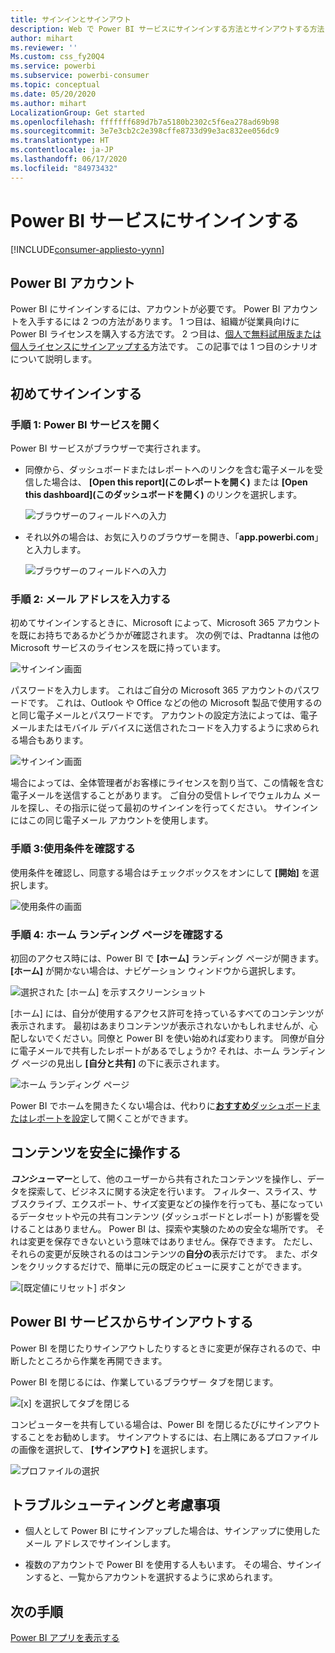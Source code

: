 ```yaml
---
title: サインインとサインアウト
description: Web で Power BI サービスにサインインする方法とサインアウトする方法について説明します。
author: mihart
ms.reviewer: ''
Ms.custom: css_fy20Q4
ms.service: powerbi
ms.subservice: powerbi-consumer
ms.topic: conceptual
ms.date: 05/20/2020
ms.author: mihart
LocalizationGroup: Get started
ms.openlocfilehash: fffffff689d7b7a5180b2302c5f6ea278ad69b98
ms.sourcegitcommit: 3e7e3cb2c2e398cffe8733d99e3ac832ee056dc9
ms.translationtype: HT
ms.contentlocale: ja-JP
ms.lasthandoff: 06/17/2020
ms.locfileid: "84973432"
---
```

# <a name="sign-in-to-power-bi-service"></a>Power BI サービスにサインインする

[!INCLUDE[consumer-appliesto-yynn](../includes/consumer-appliesto-yynn.md)]

## <a name="power-bi-accounts"></a>Power BI アカウント
Power BI にサインインするには、アカウントが必要です。 Power BI アカウントを入手するには 2 つの方法があります。 1 つ目は、組織が従業員向けに Power BI ライセンスを購入する方法です。 2 つ目は、[個人で無料試用版または個人ライセンスにサインアップする](../fundamentals/service-self-service-signup-for-power-bi.md)方法です。 この記事では 1 つ目のシナリオについて説明します。

## <a name="sign-in-for-the-first-time"></a>初めてサインインする

### <a name="step-1-open-the-power-bi-service"></a>手順 1: Power BI サービスを開く
Power BI サービスがブラウザーで実行されます。 

- 同僚から、ダッシュボードまたはレポートへのリンクを含む電子メールを受信した場合は、 **[Open this report]\(このレポートを開く\)** または **[Open this dashboard]\(このダッシュボードを開く\)** のリンクを選択します。

    ![ブラウザーのフィールドへの入力](media/end-user-sign-in/power-bi-share.png)    

- それ以外の場合は、お気に入りのブラウザーを開き、「**app.powerbi.com**」と入力します。

    ![ブラウザーのフィールドへの入力](media/end-user-sign-in/power-bi-sign-in.png)    


### <a name="step-2-type-your-email-address"></a>手順 2: メール アドレスを入力する
初めてサインインするときに、Microsoft によって、Microsoft 365 アカウントを既にお持ちであるかどうかが確認されます。 次の例では、Pradtanna は他の Microsoft サービスのライセンスを既に持っています。 

![サインイン画面](media/end-user-sign-in/power-bi-already.png)

パスワードを入力します。 これはご自分の Microsoft 365 アカウントのパスワードです。 これは、Outlook や Office などの他の Microsoft 製品で使用するのと同じ電子メールとパスワードです。  アカウントの設定方法によっては、電子メールまたはモバイル デバイスに送信されたコードを入力するように求められる場合もあります。   

![サインイン画面](media/end-user-sign-in/power-bi-pass.png)

場合によっては、全体管理者がお客様にライセンスを割り当て、この情報を含む電子メールを送信することがあります。 ご自分の受信トレイでウェルカム メールを探し、その指示に従って最初のサインインを行ってください。 サインインにはこの同じ電子メール アカウントを使用します。 
 
### <a name="step-3-review-the-terms-and-conditions"></a>手順 3:使用条件を確認する
使用条件を確認し、同意する場合はチェックボックスをオンにして **[開始]** を選択します。

![使用条件の画面](media/end-user-sign-in/power-bi-term.png)



### <a name="step-4-review-your-home-landing-page"></a>手順 4: ホーム ランディング ページを確認する
初回のアクセス時には、Power BI で **[ホーム]** ランディング ページが開きます。 **[ホーム]** が開かない場合は、ナビゲーション ウィンドウから選択します。 

![選択された [ホーム] を示すスクリーンショット](media/end-user-sign-in/power-bi-home-selected.png)

[ホーム] には、自分が使用するアクセス許可を持っているすべてのコンテンツが表示されます。 最初はあまりコンテンツが表示されないかもしれませんが、心配しないでください。同僚と Power BI を使い始めれば変わります。 同僚が自分に電子メールで共有したレポートがあるでしょうか? それは、ホーム ランディング ページの見出し **[自分と共有]** の下に表示されます。

![ホーム ランディング ページ](media/end-user-sign-in/power-bi-home.png)

Power BI でホームを開きたくない場合は、代わりに[**おすすめ**ダッシュボードまたはレポートを設定](end-user-featured.md)して開くことができます。 

## <a name="safely-interact-with-content"></a>コンテンツを安全に操作する
***コンシューマー***として、他のユーザーから共有されたコンテンツを操作し、データを探索して、ビジネスに関する決定を行います。  フィルター、スライス、サブスクライブ、エクスポート、サイズ変更などの操作を行っても、基になっているデータセットや元の共有コンテンツ (ダッシュボードとレポート) が影響を受けることはありません。 Power BI は、探索や実験のための安全な場所です。 それは変更を保存できないという意味ではありません。保存できます。 ただし、それらの変更が反映されるのはコンテンツの**自分の**表示だけです。 また、ボタンをクリックするだけで、簡単に元の既定のビューに戻すことができます。

![[既定値にリセット] ボタン](media/end-user-sign-in/power-bi-reset.png)

## <a name="sign-out-of-the-power-bi-service"></a>Power BI サービスからサインアウトする
Power BI を閉じたりサインアウトしたりするときに変更が保存されるので、中断したところから作業を再開できます。

Power BI を閉じるには、作業しているブラウザー タブを閉じます。 

![[x] を選択してタブを閉じる](media/end-user-sign-in/power-bi-close.png) 

コンピューターを共有している場合は、Power BI を閉じるたびにサインアウトすることをお勧めします。  サインアウトするには、右上隅にあるプロファイルの画像を選択して、 **[サインアウト]** を選択します。  

![プロファイルの選択](media/end-user-sign-in/power-bi-sign-out.png) 

## <a name="troubleshooting-and-considerations"></a>トラブルシューティングと考慮事項
- 個人として Power BI にサインアップした場合は、サインアップに使用したメール アドレスでサインインします。

- 複数のアカウントで Power BI を使用する人もいます。 その場合、サインインすると、一覧からアカウントを選択するように求められます。 

## <a name="next-steps"></a>次の手順
[Power BI アプリを表示する](end-user-app-view.md)
